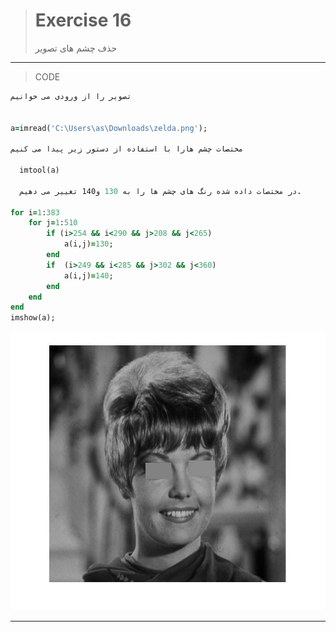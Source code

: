 
> # Exercise 16
> حذف چشم های تصویر
***
>CODE


```ruby
تصویر را از ورودی می خوانیم
  

a=imread('C:\Users\as\Downloads\zelda.png');

مختصات چشم هارا با استفاده از دستور زیر پیدا می کنیم

  imtool(a)
  
  در مختصات داده شده رنگ های چشم ها را به 130 و140 تغییر می دهیم.
  
for i=1:383
    for j=1:510
        if (i>254 && i<290 && j>208 && j<265)
            a(i,j)=130;
        end
        if  (i>249 && i<285 && j>302 && j<360)
            a(i,j)=140;
        end
    end
end
imshow(a);
```
![alt text](https://github.com/semnan-university-ai/image-processing-class/blob/main/excersiecs/afsaneh427726/16/16.jpg)
***



